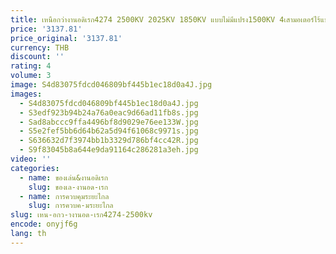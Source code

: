 ```yaml
---
title: เหนือกว่างานอดิเรก4274 2500KV 2025KV 1850KV แบบไม่มีแปรง1500KV 4เสามอเตอร์ไร้แปรงถ่านและ160A 130A Combo สำหรับ1/8 1/7 mobil RC ชิ้นส่วน RC
price: '3137.81'
price_original: '3137.81'
currency: THB
discount: ''
rating: 4
volume: 3
image: S4d83075fdcd046809bf445b1ec18d0a4J.jpg
images:
  - S4d83075fdcd046809bf445b1ec18d0a4J.jpg
  - S3edf923b94b24a76a0eac9d66ad11fb8s.jpg
  - Sad8abccc9ffa4496bf8d9029e76ee133W.jpg
  - S5e2fef5bb6d64b62a5d94f61068c9971s.jpg
  - S636632d7f3974bb1b3329d786bf4cc42R.jpg
  - S9f83045b8a644e9da91164c286281a3eh.jpg
video: ''
categories:
  - name: ของเล่น&งานอดิเรก
    slug: ของเล-งานอด-เรก
  - name: การควบคุมระยะไกล
    slug: การควบค-มระยะไกล
slug: เหน-อกว-างานอด-เรก4274-2500kv
encode: onyjf6g
lang: th
---
```

  